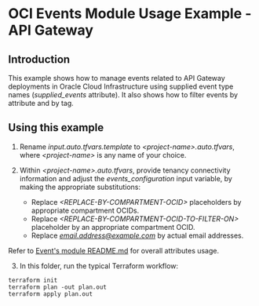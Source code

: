 # OCI Events Module Usage Example - API Gateway 

## Introduction

This example shows how to manage events related to API Gateway deployments in Oracle Cloud Infrastructure using supplied event type names (*supplied_events* attribute). It also shows how to filter events by attribute and by tag.

## Using this example
1. Rename *input.auto.tfvars.template* to *\<project-name\>.auto.tfvars*, where *\<project-name\>* is any name of your choice.

2. Within *\<project-name\>.auto.tfvars*, provide tenancy connectivity information and adjust the *events_configuration* input variable, by making the appropriate substitutions:
   - Replace *\<REPLACE-BY-COMPARTMENT-OCID\>* placeholders by appropriate compartment OCIDs. 
   - Replace *\<REPLACE-BY-COMPARTMENT-OCID-TO-FILTER-ON\>* placeholder by an appropriate compartment OCID. 
   - Replace *email.address@example.com* by actual email addresses.

Refer to [Event's module README.md](../../README.md) for overall attributes usage.

3. In this folder, run the typical Terraform workflow:
```
terraform init
terraform plan -out plan.out
terraform apply plan.out
```